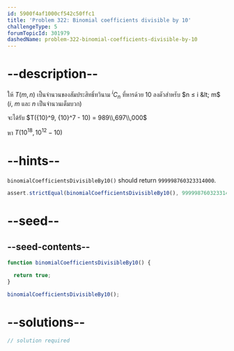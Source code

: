 ```yaml
---
id: 5900f4af1000cf542c50ffc1
title: 'Problem 322: Binomial coefficients divisible by 10'
challengeType: 5
forumTopicId: 301979
dashedName: problem-322-binomial-coefficients-divisible-by-10
---
```


# --description--

ให้ $T(m, n)$ เป็นจำนวนของสัมประสิทธิ์ทวินาม ${}^iC_n$ ที่หารด้วย 10 ลงตัวสำหรับ $n ≤ i &lt; m$ ($i$, $m$ และ $n$ เป็นจำนวนเต็มบวก)

จะได้รับ $T({10}^9, {10}^7 - 10) = 989\\,697\\,000$

หา $T({10}^{18}, {10}^{12} - 10)$

# --hints--

`binomialCoefficientsDivisibleBy10()` should return `999998760323314000`.

```js
assert.strictEqual(binomialCoefficientsDivisibleBy10(), 999998760323314000);
```

# --seed--

## --seed-contents--

```js
function binomialCoefficientsDivisibleBy10() {

  return true;
}

binomialCoefficientsDivisibleBy10();
```

# --solutions--

```js
// solution required
```
